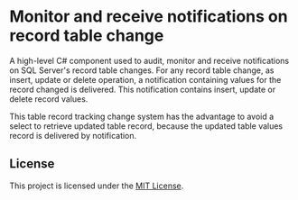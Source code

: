# Monitor and receive notifications on record table change

A high-level C# component used to audit, monitor and receive notifications on SQL Server's record table changes. For any record table change, as insert, update or delete operation, a notification containing values for the record changed is delivered. This notification contains insert, update or delete record values.

This table record tracking change system has the advantage to avoid a select to retrieve updated table record, because the updated table values record is delivered by notification.

## License

This project is licensed under the [MIT License](https://github.com/stefen-dev/MicroTransport.ServiceBroker.SqlServer/blob/master/LICENSE).